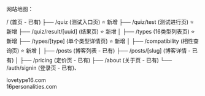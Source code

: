 网站地图：

/ (首页 - 已有)
├── /quiz (测试入口页) ⭐ 新增
├── /quiz/test (测试进行页) ⭐ 新增
├── /quiz/result/[uuid] (结果页) ⭐ 新增
│
├── /types (16类型列表页) ⭐ 新增
├── /types/[type] (单个类型详情页) ⭐ 新增
│
├── /compatibility (相性查询页) ⭐ 新增
│
├── /posts (博客列表 - 已有)
├── /posts/[slug] (博客详情 - 已有)
│
├── /pricing (定价页 - 已有)
├── /about (关于页 - 已有)
└── /auth/signin (登录页 - 已有)、

lovetype16.com	
16personalities.com	